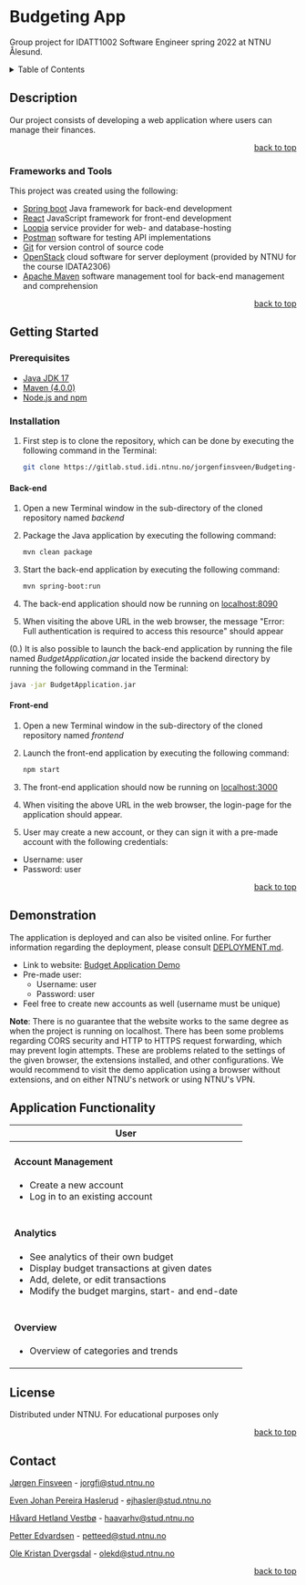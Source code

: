 # Budgeting App

Group project for IDATT1002 Software Engineer spring 2022 at NTNU Ålesund.

<!-- TABLE OF CONTENTS -->
<details>
  <summary>Table of Contents</summary>
  <ol>
    <li>
      <a href="#description">Description</a>
      <ul>
        <li><a href="#frameworks-and-tools">Frameworks and Tools</a></li>
      </ul>
    </li>
    <li>
      <a href="#getting-started">Getting Started</a>
      <ul>
        <li><a href="#Prerequisites"> Prerequisites </a></li>
        <li><a href="#Installation">Installation</a></li>
        <ul>
           <li><a href="#Back-end">Back-end</a></li>
           <li><a href="#Front-end">Front-end</a></li>
        </ul>
      </ul>
    </li>
    <li><a href="#Demonstration">Demonstration</a></li>
    <li><a href="#Application Functionality">Application Functionality</a></li>
    <li><a href="#license">License</a></li>
    <li><a href="#contact">Contact</a></li>
  </ol>
</details>

## Description  

Our project consists of developing a web application where users can manage their finances.

<p align="right"><a href="#top">back to top</a></p>

### Frameworks and Tools
This project was created using the following:

- [Spring boot](https://spring.io/) Java framework for back-end development
- [React](https://react.dev) JavaScript framework for front-end development
- [Loopia](https://www.loopia.no) service provider for web- and database-hosting
- [Postman](https://www.postman.com) software for testing API implementations 
- [Git](https://git-scm.com) for version control of source code
- [OpenStack](https://www.openstack.org) cloud software for server deployment (provided by NTNU for the course IDATA2306)
- [Apache Maven](https://maven.apache.org) software management tool for back-end management and comprehension

<p align="right"><a href="#top">back to top</a></p>

## Getting Started
### Prerequisites

- [Java JDK 17](https://jdk.java.net/archive/)
- [Maven (4.0.0)](https://maven.apache.org/)
- [Node.js and npm](https://docs.npmjs.com/downloading-and-installing-node-js-and-npm)

### Installation

1. First step is to clone the repository, which can be done by executing the following command in the Terminal:

   ```sh
   git clone https://gitlab.stud.idi.ntnu.no/jorgenfinsveen/Budgeting-app.git
   ```

#### Back-end

1. Open a new Terminal window in the sub-directory of the cloned repository named _backend_

2. Package the Java application by executing the following command:

   ```sh
   mvn clean package
   ```

3. Start the back-end application by executing the following command:
   ```sh
   mvn spring-boot:run
   ```

4. The back-end application should now be running on [localhost:8090](http://localhost:8090)

5. When visiting the above URL in the web browser, the message "Error: Full authentication is required to access this resource" should appear


(0.) It is also possible to launch the back-end application by running the file named _BudgetApplication.jar_ located inside the backend directory by running the following command in the Terminal:
   ```sh
   java -jar BudgetApplication.jar
   ```

#### Front-end

1. Open a new Terminal window in the sub-directory of the cloned repository named _frontend_

2. Launch the front-end application by executing the following command:

   ```sh
   npm start
   ```

3. The front-end application should now be running on [localhost:3000](http://localhost:3000/)

4. When visiting the above URL in the web browser, the login-page for the application should appear.

5. User may create a new account, or they can sign it with a pre-made account with the following credentials:

  * Username: user
  * Password: user

<p align="right"><a href="#top">back to top</a></p>


## Demonstration

The application is deployed and can also be visited online. For further information regarding the deployment, please consult [DEPLOYMENT.md](https://gitlab.stud.idi.ntnu.no/jorgenfinsveen/Budgeting-app/-/blob/main/DEPLOYMENT.md).

* Link to website: [Budget Application Demo](http://haslerud.tech/login)
* Pre-made user:
  * Username: user
  * Password: user
* Feel free to create new accounts as well (username must be unique)

**Note**: There is no guarantee that the website works to the same degree as when the project is running on localhost. There has been some problems regarding CORS security and HTTP to HTTPS request forwarding, which may prevent login attempts. These are problems related to the settings of the given browser, the extensions installed, and other configurations. We would recommend to visit the demo application using a browser without extensions, and on either NTNU's network or using NTNU's VPN. 



## Application Functionality

<table>
    <thead>
        <th>User</th>
    </thead>
<tbody>
    <tr>
        <td>
            <h4>Account Management</h4>
            <ul>
                <li>Create a new account</li>
                <li>Log in to an existing account</li>
            </ul>
        </td>
    </tr>
    <tr>
        <td>
            <h4>Analytics</h4>
            <ul>
                <li>See analytics of their own budget</li>
                <li>Display budget transactions at given dates</li>
                <li>Add, delete, or edit transactions</li>
                <li>Modify the budget margins, start- and end-date</li>
            </ul>
        </td>
    </tr>
    <tr>
        <td>
            <h4>Overview</h4>
            <ul>
                <li>Overview of categories and trends</li>
            </ul>
        </td>
    </tr>
</tbody>
</table>


## License
Distributed under NTNU. For educational purposes only

<p align="right"><a href="#top">back to top</a></p>


## Contact
  
[Jørgen Finsveen](https://github.com/jorgenfinsveen) - jorgfi@stud.ntnu.no

[Even Johan Pereira Haslerud](https://github.com/ejhasler?tab=overview&from=2023-04-01&to=2023-04-14) - ejhasler@stud.ntnu.no

[Håvard Hetland Vestbø](https://github.com/havardhvestbo) - haavarhv@stud.ntnu.no

[Petter Edvardsen](https://github.com/Edvardsn) - petteed@stud.ntnu.no

[Ole Kristan Dvergsdal](https://github.com/olekristianhd) - olekd@stud.ntnu.no


<p align="right"><a href="#top">back to top</a></p>
